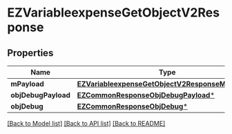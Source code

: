 # EZVariableexpenseGetObjectV2Response

## Properties
Name | Type | Description | Notes
------------ | ------------- | ------------- | -------------
**mPayload** | [**EZVariableexpenseGetObjectV2ResponseMPayload***](EZVariableexpenseGetObjectV2ResponseMPayload.md) |  | 
**objDebugPayload** | [**EZCommonResponseObjDebugPayload***](EZCommonResponseObjDebugPayload.md) |  | [optional] 
**objDebug** | [**EZCommonResponseObjDebug***](EZCommonResponseObjDebug.md) |  | [optional] 

[[Back to Model list]](../README.md#documentation-for-models) [[Back to API list]](../README.md#documentation-for-api-endpoints) [[Back to README]](../README.md)


